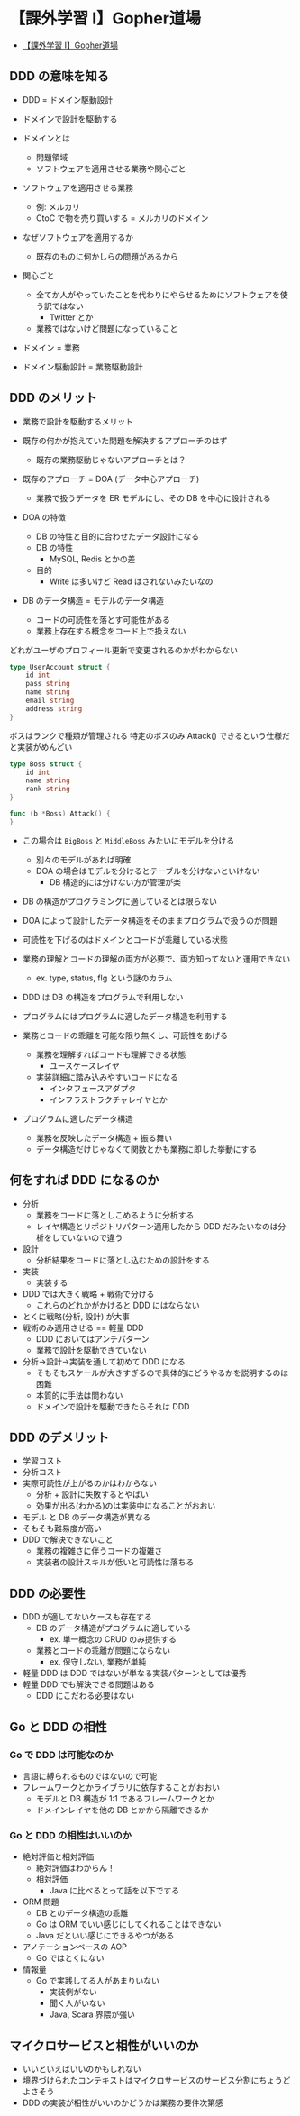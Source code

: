 # 【課外学習 I】Gopher道場

* [【課外学習 I】Gopher道場](https://mercari.connpass.com/event/100508/)

## DDD の意味を知る

* DDD = ドメイン駆動設計
* ドメインで設計を駆動する
* ドメインとは
  * 問題領域
  * ソフトウェアを適用させる業務や関心ごと
* ソフトウェアを適用させる業務
  * 例: メルカリ
  * CtoC で物を売り買いする = メルカリのドメイン
* なぜソフトウェアを適用するか
  * 既存のものに何かしらの問題があるから
* 関心ごと
  * 全てか人がやっていたことを代わりにやらせるためにソフトウェアを使う訳ではない
    * Twitter とか
  * 業務ではないけど問題になっていること

* ドメイン = 業務
* ドメイン駆動設計 = 業務駆動設計

## DDD のメリット

* 業務で設計を駆動するメリット
* 既存の何かが抱えていた問題を解決するアプローチのはず
  * 既存の業務駆動じゃないアプローチとは？
* 既存のアプローチ = DOA (データ中心アプローチ)
  * 業務で扱うデータを ER モデルにし、その DB を中心に設計される
* DOA の特徴
  * DB の特性と目的に合わせたデータ設計になる
  * DB の特性
    * MySQL, Redis とかの差
  * 目的
    * Write は多いけど Read はされないみたいなの

* DB のデータ構造 = モデルのデータ構造
  * コードの可読性を落とす可能性がある
  * 業務上存在する概念をコード上で扱えない
 
どれがユーザのプロフィール更新で変更されるのかがわからない

```go
type UserAccount struct {
    id int
    pass string
    name string
    email string
    address string
}
```

ボスはランクで種類が管理される
特定のボスのみ Attack() できるという仕様だと実装がめんどい

```go
type Boss struct {
    id int
    name string
    rank string
}

func (b *Boss) Attack() {
}
```

* この場合は `BigBoss` と `MiddleBoss` みたいにモデルを分ける
  * 別々のモデルがあれば明確
  * DOA の場合はモデルを分けるとテーブルを分けないといけない
    * DB 構造的には分けない方が管理が楽
* DB の構造がプログラミングに適しているとは限らない
* DOA によって設計したデータ構造をそのままプログラムで扱うのが問題
* 可読性を下げるのはドメインとコードが乖離している状態
* 業務の理解とコードの理解の両方が必要で、両方知ってないと運用できない
  * ex. type, status, flg という謎のカラム

* DDD は DB の構造をプログラムで利用しない
* プログラムにはプログラムに適したデータ構造を利用する
* 業務とコードの乖離を可能な限り無くし、可読性をあげる
  * 業務を理解すればコードも理解できる状態
    * ユースケースレイヤ
  * 実装詳細に踏み込みやすいコードになる
    * インタフェースアダプタ
    * インフラストラクチャレイヤとか
* プログラムに適したデータ構造
  * 業務を反映したデータ構造 + 振る舞い
  * データ構造だけじゃなくて関数とかも業務に即した挙動にする

## 何をすれば DDD になるのか

* 分析
  * 業務をコードに落としこめるように分析する
  * レイヤ構造とリポジトリパターン適用したから DDD だみたいなのは分析をしていないので違う
* 設計
  * 分析結果をコードに落とし込むための設計をする
* 実装
  * 実装する
* DDD では大きく戦略 + 戦術で分ける
  * これらのどれかがかけると DDD にはならない
* とくに戦略(分析, 設計) が大事
* 戦術のみ適用させる == 軽量 DDD
  * DDD においてはアンチパターン
  * 業務で設計を駆動できていない
* 分析->設計->実装を通して初めて DDD になる
  * そもそもスケールが大きすぎるので具体的にどうやるかを説明するのは困難
  * 本質的に手法は問わない
  * ドメインで設計を駆動できたらそれは DDD

## DDD のデメリット

* 学習コスト
* 分析コスト
* 実際可読性が上がるのかはわからない
  * 分析 + 設計に失敗するとやばい
  * 効果が出る(わかる)のは実装中になることがおおい
* モデル と DB のデータ構造が異なる
* そもそも難易度が高い
* DDD で解決できないこと
  * 業務の複雑さに伴うコードの複雑さ
  * 実装者の設計スキルが低いと可読性は落ちる

## DDD の必要性

* DDD が適してないケースも存在する
  * DB のデータ構造がプログラムに適している
    * ex. 単一概念の CRUD のみ提供する
  * 業務とコードの乖離が問題にならない
    * ex. 保守しない, 業務が単純
* 軽量 DDD は DDD ではないが単なる実装パターンとしては優秀
* 軽量 DDD でも解決できる問題はある
  * DDD にこだわる必要はない

## Go と DDD の相性

### Go で DDD は可能なのか

* 言語に縛られるものではないので可能
* フレームワークとかライブラリに依存することがおおい
  * モデルと DB 構造が 1:1 であるフレームワークとか
  * ドメインレイヤを他の DB とかから隔離できるか

### Go と DDD の相性はいいのか

* 絶対評価と相対評価
  * 絶対評価はわからん！
  * 相対評価
    * Java に比べるとって話を以下でする
* ORM 問題
  * DB とのデータ構造の乖離
  * Go は ORM でいい感じにしてくれることはできない
  * Java だといい感じにできるやつがある
* アノテーションベースの AOP
  * Go ではとくにない
* 情報量
  * Go で実践してる人があまりいない
    * 実装例がない
    * 聞く人がいない
    * Java, Scara 界隈が強い

## マイクロサービスと相性がいいのか

* いいといえばいいのかもしれない
* 境界づけられたコンテキストはマイクロサービスのサービス分割にちょうどよさそう
* DDD の実装が相性がいいのかどうかは業務の要件次第感

